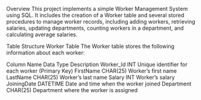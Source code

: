 Overview
This project implements a simple Worker Management System using SQL. It includes the creation of a Worker table and several stored procedures to manage worker records, including adding workers, retrieving salaries, updating departments, counting workers in a department, and calculating average salaries.

Table Structure
Worker Table
The Worker table stores the following information about each worker:

Column Name	Data Type	Description
Worker_Id	INT	Unique identifier for each worker (Primary Key)
FirstName	CHAR(25)	Worker’s first name
LastName	CHAR(25)	Worker’s last name
Salary	INT	Worker’s salary
JoiningDate	DATETIME	Date and time when the worker joined
Department	CHAR(25)	Department where the worker is assigned
